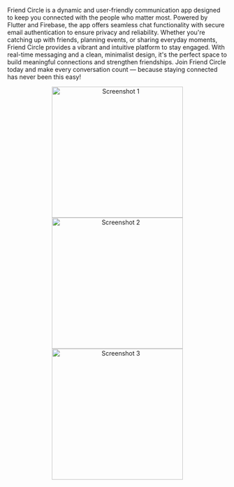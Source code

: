Friend Circle is a dynamic and user-friendly communication app designed to keep you connected with the people who matter most. Powered by Flutter and Firebase, the app offers seamless chat functionality with secure email authentication to ensure privacy and reliability. Whether you're catching up with friends, planning events, or sharing everyday moments, Friend Circle provides a vibrant and intuitive platform to stay engaged. With real-time messaging and a clean, minimalist design, it's the perfect space to build meaningful connections and strengthen friendships. Join Friend Circle today and make every conversation count — because staying connected has never been this easy!

<p align="center">
  <img src="https://github.com/user-attachments/assets/579737e8-d3b0-40d1-bab5-3e7ace52809f" alt="Screenshot 1" width="300">
  <img src="https://github.com/user-attachments/assets/314f1754-d9d2-4d57-bd4c-a43c53955f2d" alt="Screenshot 2" width="300">
  <img src="https://github.com/user-attachments/assets/afb82f57-6860-4015-8af4-6373e229a045" alt="Screenshot 3" width="300">
</p>


